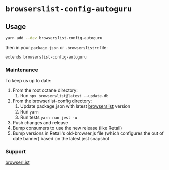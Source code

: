 # `browserslist-config-autoguru`

## Usage

```sh
yarn add --dev browserslist-config-autoguru
```

then in your `package.json` or `.browserslistrc` file:

```
extends browserslist-config-autoguru
```

### Maintenance

To keep us up to date:

1. From the root octane directory:
    1. Run `npx browserslist@latest --update-db`
1. From the browserlist-config directory:
    1. Update package.json with latest
       [browserslist](https://www.npmjs.com/package/browserslist) version
    1. Run `yarn`
    1. Run tests `yarn run jest -u`
1. Push changes and release
1. Bump consumers to use the new release (like Retail)
1. Bump versions in Retail's old-browser.js file (which configures the out of
   date banner) based on the latest jest snapshot

### Support

[browserl.ist](https://browserl.ist/?q=%3E%200.50%25%20in%20au,%20last%202%20chrome%20versions,%20not%20chrome%20%3C%2069,%20last%202%20firefox%20versions,%20last%204%20opera%20versions,%20edge%20%3E=%2017,%20safari%20%3E=%2011,%20not%20ios_saf%20%3C%2011,%20samsung%20%3E=%206,%20not%20samsung%20%3C=%204,%20and_chr%20%3E%2056,%20and_ff%20%3E=%2064,%20not%20ie%2011,%20not%20op_mini%20all,%20not%20dead)
